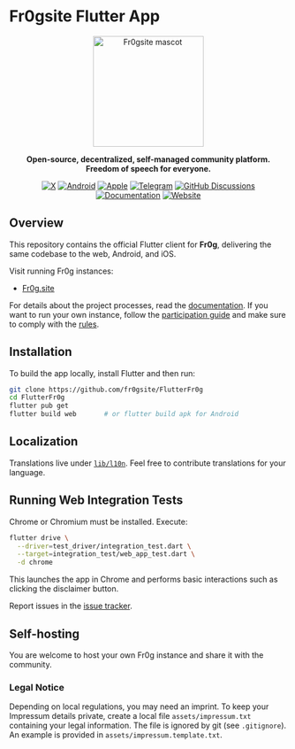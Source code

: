# Fr0gsite Flutter App

<p align="center">
  <img src="assets/frogwebp/84.webp" alt="Fr0gsite mascot" width="200"/>
</p>

<p align="center">
  <strong>Open-source, decentralized, self-managed community platform.</strong><br/>
  <strong>Freedom of speech for everyone.</strong>
</p>

<p align="center">
  <a href=""><img src="https://img.shields.io/badge/-black.svg?logo=X" alt="X"></a>
  <a href=""><img src="https://img.shields.io/badge/Android-black.svg?logo=Android" alt="Android"></a>
  <a href=""><img src="https://img.shields.io/badge/iOS-black.svg?logo=Apple" alt="Apple"></a>
  <a href=""><img src="https://img.shields.io/badge/Telegram-gray.svg?logo=telegram" alt="Telegram"></a>
  <a href=""><img src="https://img.shields.io/badge/Discussions-gray.svg?logo=github" alt="GitHub Discussions"></a>
  <a href="http://doc.fr0g.site/"><img src="https://img.shields.io/badge/Doc-blue.svg" alt="Documentation"></a>
  <a href=""><img src="https://img.shields.io/badge/Website-blue.svg" alt="Website"></a>
</p>

## Overview

This repository contains the official Flutter client for **Fr0g**, delivering the same codebase to the web, Android, and iOS.

Visit running Fr0g instances:
- [Fr0g.site](https://fr0g.site)

For details about the project processes, read the [documentation](http://doc.fr0g.site/). If you want to run your own instance, follow the [participation guide](https://doc.fr0g.site/participate/overview/) and make sure to comply with the [rules](https://doc.fr0g.site/rules/).

## Installation

To build the app locally, install Flutter and then run:

```bash
git clone https://github.com/fr0gsite/FlutterFr0g
cd FlutterFr0g
flutter pub get
flutter build web       # or flutter build apk for Android
```

## Localization

Translations live under [`lib/l10n`](lib/l10n). Feel free to contribute translations for your language.

## Running Web Integration Tests

Chrome or Chromium must be installed. Execute:

```bash
flutter drive \
  --driver=test_driver/integration_test.dart \
  --target=integration_test/web_app_test.dart \
  -d chrome
```

This launches the app in Chrome and performs basic interactions such as clicking the disclaimer button.

Report issues in the [issue tracker](https://github.com/fr0gsite/FlutterFr0g/issues).

## Self-hosting

You are welcome to host your own Fr0g instance and share it with the community.

### Legal Notice

Depending on local regulations, you may need an imprint.
To keep your Impressum details private, create a local file `assets/impressum.txt` containing your legal information. The file is ignored by git (see `.gitignore`). An example is provided in `assets/impressum.template.txt`.
